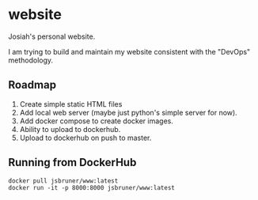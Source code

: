 # website
Josiah's personal website.

I am trying to build and maintain my website consistent with the "DevOps" methodology.

## Roadmap

1. Create simple static HTML files
2. Add local web server (maybe just python's simple server for now).
3. Add docker compose to create docker images.
4. Ability to upload to dockerhub.
5. Upload to dockerhub on push to master.

## Running from DockerHub
    docker pull jsbruner/www:latest
    docker run -it -p 8000:8000 jsbruner/www:latest
